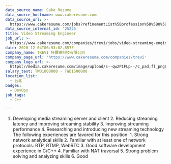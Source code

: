 ```yaml
---
data_source_name: Cake Resume
data_source_hostname: www.cakeresume.com
data_source_url: >-
  https://www.cakeresume.com/jobs?refinementList%5Bprofession%5D%5B0%5D=tech_devops&refi[…]5D=per_year&range%5Bsalary_range%5D%5Bmin%5D=1000000&page=2
data_source_internal_id: '25225'
title: Video Streaming Engineer
job_url: >-
  https://www.cakeresume.com/companies/trevi/jobs/video-streaming-engineer-f2f880
date: 2020-12-04T06:53:02.857Z
company_name: TREVI 特雷維科技有限公司
company_page_url: 'https://www.cakeresume.com/companies/trevi'
company_logo_url: >-
  https://media.cakeresume.com/image/upload/s--qw2P1FLp--/c_pad,fl_png8,h_200,w_200/v1550037353/oj7cdkyebdw8eu6lavrs.png
salary_text: TWD1000000 - TWD1500000
location_list:
  - 台北
badges:
  - DevOps
job_tags:
  - C++

---
```


1. Developing media streaming server and client 2. Reducing streaming latency and improving streaming stability 3. Improving streaming performance 4. Researching and introducing new streaming technology The following experiences are favored for this position: 1. Strong network analytical skills 2. Familiar with at least one of network protocols: RTP, RTMP, WebRTC 3. Good software development experience in C/C++ 4. Familiar with NAT traversal 5. Strong problem solving and analyzing skills 6. Good